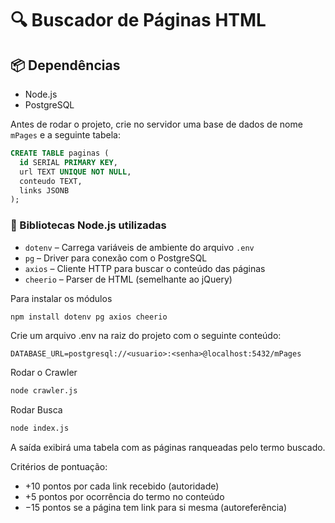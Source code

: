# 🔍 Buscador de Páginas HTML

## 📦 Dependências

- Node.js
- PostgreSQL

Antes de rodar o projeto, crie no servidor uma base de dados de nome `mPages` e a seguinte tabela:
```sql
CREATE TABLE paginas (
  id SERIAL PRIMARY KEY,
  url TEXT UNIQUE NOT NULL,
  conteudo TEXT,
  links JSONB
);
```

### 📁 Bibliotecas Node.js utilizadas

- `dotenv` – Carrega variáveis de ambiente do arquivo `.env`
- `pg` – Driver para conexão com o PostgreSQL
- `axios` – Cliente HTTP para buscar o conteúdo das páginas
- `cheerio` – Parser de HTML (semelhante ao jQuery)

Para instalar os módulos

```bash
npm install dotenv pg axios cheerio
```

Crie um arquivo .env na raiz do projeto com o seguinte conteúdo:
```
DATABASE_URL=postgresql://<usuario>:<senha>@localhost:5432/mPages
```

Rodar o Crawler
```bash
node crawler.js
```

Rodar Busca
```bash
node index.js
```

A saída exibirá uma tabela com as páginas ranqueadas pelo termo buscado.

Critérios de pontuação:
- +10 pontos por cada link recebido (autoridade)
- +5 pontos por ocorrência do termo no conteúdo
- −15 pontos se a página tem link para si mesma (autoreferência)